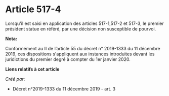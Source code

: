 # Article 517-4

Lorsqu'il est saisi en application des articles 517-1,517-2 et 517-3, le premier président statue en référé, par une décision
non susceptible de pourvoi.

**Nota:**

Conformément au II de l’article 55 du décret n° 2019-1333 du 11 décembre 2019, ces dispositions s'appliquent aux instances
introduites devant les juridictions du premier degré à compter du 1er janvier 2020.

**Liens relatifs à cet article**

_Créé par_:

  - Décret n°2019-1333 du 11 décembre 2019 - art. 3
